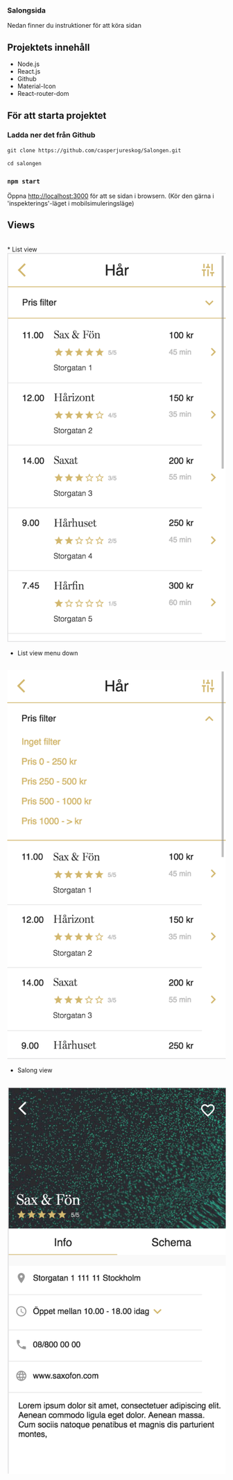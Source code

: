 ### Salongsida

Nedan finner du instruktioner för att köra sidan

## Projektets innehåll

- Node.js
- React.js
- Github
- Material-Icon
- React-router-dom


## För att starta projektet

### Ladda ner det från Github
```
git clone https://github.com/casperjureskog/Salongen.git
```

```
cd salongen
```

### `npm start`

Öppna [http://localhost:3000](http://localhost:3000) för att se sidan i browsern.
(Kör den gärna i 'inspekterings'-läget i mobilsimuleringsläge) 


## Views
<br>
* List view
<br>
<img src = "https://github.com/casperjureskog/Salongen/blob/master/src/readmeImages/list.png" />
<br>



* List view menu down
<br>
<img src = "https://github.com/casperjureskog/Salongen/blob/master/src/readmeImages/listMenu.png" />
<br>


* Salong view
<br>
<img src = "https://github.com/casperjureskog/Salongen/blob/master/src/readmeImages/salong.png" />
<br>